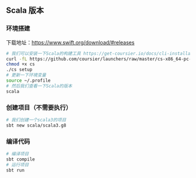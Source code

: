 ## Scala 版本

### 环境搭建
下载地址：https://www.swift.org/download/#releases
```bash
# 我们可以安装一下Scala的构建工具 https://get-coursier.io/docs/cli-installation
curl -fL https://github.com/coursier/launchers/raw/master/cs-x86_64-pc-linux.gz | gzip -d > cs
chmod +x cs
./cs setup
# 更新一下环境变量
source ~/.profile
# 然后我们查看一下Scala的版本
scala
```

### 创建项目（不需要执行）
```bash
# 我们创建一个scala3的项目
sbt new scala/scala3.g8
```

### 编译代码
```bash
# 编译项目
sbt compile
# 运行项目
sbt run
```